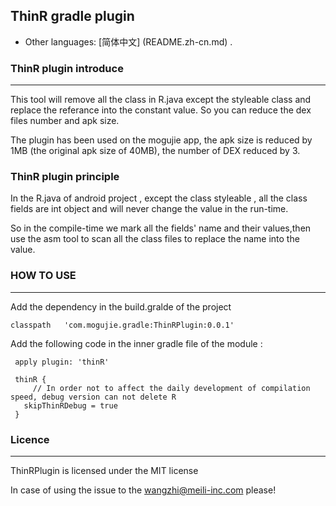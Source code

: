 ## ThinR gradle plugin
* Other languages: [简体中文] (README.zh-cn.md) .



### ThinR plugin introduce
***


This tool will remove all the class in R.java except the styleable class and replace the referance into the constant value. So you can reduce the dex files number and apk size.

The plugin has been used on the mogujie app, the apk size is reduced by 1MB (the original apk size of 40MB), the number of DEX reduced by 3.

### ThinR plugin principle


In the R.java of android project , except the class styleable , all the class fields are int object and will never change the value in the run-time.

So in the compile-time we mark all the fields' name and their values,then use the asm tool to scan all the class files to replace the name into the value.


### HOW TO USE
***
Add the dependency in the build.gralde of the project

 	classpath   'com.mogujie.gradle:ThinRPlugin:0.0.1'
 
Add the following code in the inner gradle file of the module :

	 apply plugin: 'thinR'
	 
	 thinR {
	     // In order not to affect the daily development of compilation speed, debug version can not delete R
	   skipThinRDebug = true
	 }
    
### Licence
***
ThinRPlugin is licensed under the MIT license




In case of using the issue to the wangzhi@meili-inc.com please!